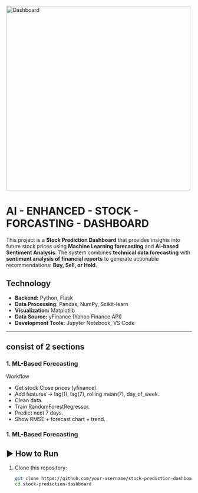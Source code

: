 <img src="images/first dashboard.png" alt="Dashboard" width="500">


# AI - ENHANCED - STOCK - FORCASTING - DASHBOARD

This project is a **Stock Prediction Dashboard** that provides insights into future stock prices using **Machine Learning forecasting** and **AI-based Sentiment Analysis**. The system combines **technical data forecasting** with **sentiment analysis of financial reports** to generate actionable recommendations: **Buy, Sell, or Hold**.


##  Technology 

- **Backend:** Python, Flask  
- **Data Processing:** Pandas, NumPy, Scikit-learn  
- **Visualization:** Matplotlib  
- **Data Source:** yFinance (Yahoo Finance API)  
- **Development Tools:** Jupyter Notebook, VS Code

---

## consist of 2 sections

### 1. ML-Based Forecasting  
  Workflow
  - Get stock Close prices (yfinance).
  - Add features → lag(1), lag(7), rolling mean(7), day_of_week.
  - Clean data.
  - Train RandomForestRegressor.
  - Predict next 7 days.
  - Show RMSE + forecast chart + trend.

 ### 1. ML-Based Forecasting   


  

## ▶️ How to Run  

1. Clone this repository:  
   ```bash
   git clone https://github.com/your-username/stock-prediction-dashboard.git
   cd stock-prediction-dashboard


